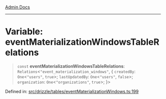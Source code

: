 [Admin Docs](/)

***

# Variable: eventMaterializationWindowsTableRelations

> `const` **eventMaterializationWindowsTableRelations**: `Relations`\<`"event_materialization_windows"`, \{ `createdBy`: `One`\<`"users"`, `true`\>; `lastUpdatedBy`: `One`\<`"users"`, `false`\>; `organization`: `One`\<`"organizations"`, `true`\>; \}\>

Defined in: [src/drizzle/tables/eventMaterializationWindows.ts:199](https://github.com/gautam-divyanshu/talawa-api/blob/84910820371ade6fdca33545b3a0fc1e929731b2/src/drizzle/tables/eventMaterializationWindows.ts#L199)
